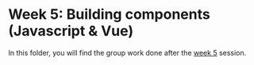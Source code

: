 # Week 5: Building components (Javascript & Vue)
In this folder, you will find the group work done after the [week 5](https://www.activisthandbook.org/en/academy/web-dev/week-5) session.